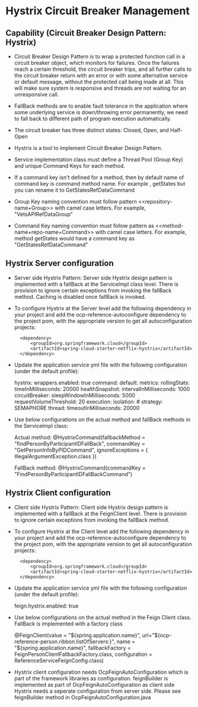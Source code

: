 # Hystrix Circuit Breaker Management

## Capability (Circuit Breaker Design Pattern: Hystrix)

- Circuit Breaker Design Pattern is to wrap a protected function call in a circuit breaker object, which monitors for failures. Once the failures reach a certain threshold, the circuit breaker trips, and all further calls to the circuit breaker return with an error or with some alternative service or default message, without the protected call being made at all. This will make sure system is responsive and threads are not waiting for an unresponsive call.

- FallBack methods are to enable fault tolerance in the application where some underlying service is down/throwing error permanently, we need to fall back to different path of program execution automatically. 

- The circuit breaker has three distinct states: Closed, Open, and Half-Open

- Hystrix is a tool to implement Circuit Breaker Design Pattern. 

- Service implementation class must define a Thread Pool (Group Key) and unique Command Keys for each method.

- If a command key isn't defined for a method, then by default name of command key is command method name. For example , getStates but you can rename it to GetStatesRefDataCommand

- Group Key naming convention must follow pattern <<repository-name+Group>> with camel case letters. For example, "VetsAPIRefDataGroup"

- Command Key naming convention must follow pattern as <<method-name+repo-name+Command>> with camel case letters. For example, method getStates would have a command key as "GetStatesRefDataCommand"

## Hystrix Server configuration
- Server side Hystrix Pattern: Server side Hystrix design pattern is implemented with a fallBack at 
the ServiceImpl class level. There is provision to ignore certain exceptions from invoking the fallBack method. Caching is disabled once fallBack is invoked. 

- To configure Hystrix at the Server level add the following dependency in your project and add the ocp-reference-autoconfigure dependency to the project pom, with the appropriate version to get all autoconfiguration projects:

		<dependency>
			<groupId>org.springframework.cloud</groupId>
			<artifactId>spring-cloud-starter-netflix-hystrix</artifactId>
		</dependency>
    
- Update the application service yml file with the following configuration (under the default profile):

	hystrix:
		 wrappers.enabled: true
		 command:
		  default:
		    metrics:
		      rollingStats:
		        timeInMilliseconds: 20000 
		      healthSnapshot: 
		        intervalInMilliseconds: 1000
		     circuitBreaker:
	 	      sleepWindowInMilliseconds: 5000
		      requestVolumeThreshold: 20
		    execution:
		      isolation:
		        # strategy: SEMAPHORE
		        thread:
		          timeoutInMilliseconds: 20000
	    
- Use below configurations on the actual method and fallBack methods in the ServiceImpl class:

    Actual method:
	@HystrixCommand(fallbackMethod = "findPersonByParticipantIDFallBack", commandKey = "GetPersonInfoByPIDCommand",
			ignoreExceptions = { IllegalArgumentException.class })
	
    FallBack method:
     @HystrixCommand(commandKey = "FindPersonByParticipantIDFallBackCommand")
	
## Hystrix Client configuration

- Client side Hystrix Pattern: Client side Hystrix design pattern is implemented with a fallBack at 
the FeignClient level. There is provision to ignore certain exceptions from invoking the fallBack
method.

- To configure Hystrix at the Client level add the following dependency in your project and add the ocp-reference-autoconfigure dependency to the project pom, with the appropriate version to get all autoconfiguration projects:

		<dependency>
			<groupId>org.springframework.cloud</groupId>
			<artifactId>spring-cloud-starter-netflix-hystrix</artifactId>
		</dependency>
    
- Update the application service yml file with the following configuration (under the default profile):

	feign.hystrix.enabled: true
	    
- Use below configurations on the actual method in the Feign Client class. FallBack is implemented with a factory class

	@FeignClient(value = "${spring.application.name}",
	url="${ocp-reference-person.ribbon.listOfServers:}",
	name = "${spring.application.name}",
	fallbackFactory = FeignPersonClientFallbackFactory.class,
	configuration = ReferenceServiceFeignConfig.class)

- Hystrix client configuration needs OcpFeignAutoConfiguration which is part of the framework 
libraries as configuration. feignBuilder is implemented as part of OcpFeignAutoConfiguration as client side Hystrix needs a seperate configuration from server side. Please see feignBuilder method in OcpFeignAutoConfiguration.java
	

